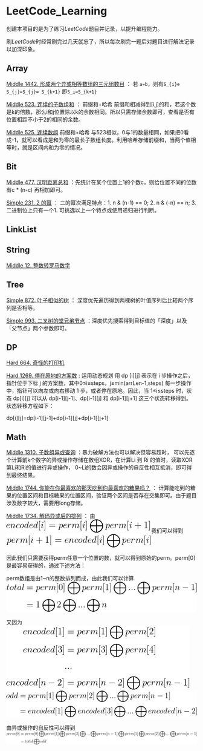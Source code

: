 # LeetCode_Learning
创建本项目的是为了练习*LeetCode*题目并记录，以提升编程能力。

刷*LeetCode*时经常刷完过几天就忘了，所以每次刷完一题后对题目进行解法记录以加深印象。
## Array
[Middle 1442. 形成两个异或相等数组的三元组数目](https://leetcode-cn.com/problems/count-triplets-that-can-form-two-arrays-of-equal-xor/) ：
若 `a=b`，则有`S_{i}⊕ S_{j}=S_{j}⊕ S_{k+1}` 即`S_i=S_{k+1}`

[Middle 523. 连续的子数组和](https://leetcode-cn.com/problems/continuous-subarray-sum/) ： 前缀和+哈希  前缀和相减得到[i,j]的和，若这个数是k的倍数，那么i和j位置除以k的余数相同。所以只需存储余数即可，查看是否有位置相距不小于2的相同的余数。

[Middle 525. 连续数组](https://leetcode-cn.com/problems/contiguous-array/) 前缀和+哈希  与523相似，0与1的数量相同，如果把0看成-1，就可以看成是和为零的最长子数组长度。利用哈希存储前缀和，当两个值相等时，就是区间内和为零的情况。
## Bit
[Middle 477. 汉明距离总和](https://leetcode-cn.com/problems/total-hamming-distance) ：先统计在某个位置上1的个数c，则给位置不同的位数有c * (n-c) 再相加即可。

[Simple 231. 2 的幂](https://leetcode-cn.com/problems/power-of-two/) ： 二的幂次满足特点：1. n & (n-1) == 0; 2. n & (-n) == n; 3. 二进制位上只有一个1.   可挑选以上一个特点或使用递归进行判断。
## LinkList

## String
[Middle 12. 整数转罗马数字](https://leetcode-cn.com/problems/integer-to-roman)

## Tree
[Simple 872. 叶子相似的树](https://leetcode-cn.com/problems/leaf-similar-trees) ：
深度优先遍历得到两棵树的叶值序列后比较两个序列是否相等。

[Simple 993. 二叉树的堂兄弟节点](https://leetcode-cn.com/problems/cousins-in-binary-tree) ：深度优先搜索得到目标值的「深度」以及「父节点」两个参数即可。
## DP
[Hard 664. 奇怪的打印机](https://leetcode-cn.com/problems/strange-printer)

[Hard 1269. 停在原地的方案数](https://leetcode-cn.com/problems/number-of-ways-to-stay-in-the-same-place-after-some-steps) :
运用动态规划 用 dp [i][j] 表示在 i 步操作之后，指针位于下标 j 的方案数，其中0≤i≤steps，j≤min(arrLen-1,steps)
每一步操作中，指针可以向左或向右移动 1 步，或者停在原地。因此，当 1≤i≤steps 时，状态 dp[i][j] 可以从 dp[i-1][j-1]、dp[i-1][j] 和 dp[i-1][j+1] 这三个状态转移得到。状态转移方程如下：

dp[i][j]=dp[i-1][j-1]+dp[i-1][j]+dp[i-1][j+1]


## Math
[Middle 1310. 子数组异或查询](https://leetcode-cn.com/problems/decode-xored-permutation) ：暴力破解方法也可以解决但容易超时，
可以先逐个计算前k个数字的异或操作存储在数组XOR，在计算Li 到 Ri 的值时，读取XOR第Li和Ri的值进行异或操作，
0~Li的数会因异或操作的自反性相互抵消，即可得到最终结果。

[Middle 1744. 你能在你最喜欢的那天吃到你最喜欢的糖果吗？](https://leetcode-cn.com/problems/can-you-eat-your-favorite-candy-on-your-favorite-day/) ： 计算能吃到的糖果的位置区间和目标糖果的位置区间，验证两个区间是否存在交集即可。由于题目涉及数字较大，需要用long存储。

[Middle 1734. 解码异或后的排列](https://leetcode-cn.com/problems/decode-xored-permutation) ：
由 ![image](pics/Problem_1734/Problem_1734_1.gif) 我们可以得到 ![image](pics/Problem_1734/Problem_1734_2.gif)

因此我们只需要获得perm任意一个位置的数，就可以得到原始的perm。perm[0]是最容易获得的，通过下述方法：

perm数组是由1~n的整数排列而成，由此我们可以计算 ![image](pics/Problem_1734/Problem_1734_3.gif)

又因为
![image](pics/Problem_1734/Problem_1734_4.gif)
![image](pics/Problem_1734/Problem_1734_5.gif)

由异或操作的自反性可以得到
![image](pics/Problem_1734/Problem_1734_6.gif)
